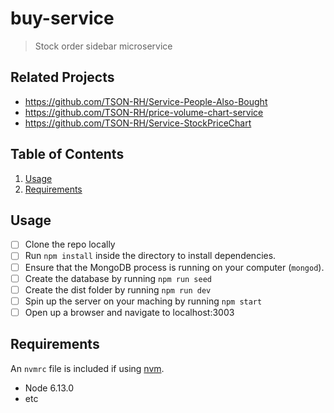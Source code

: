# buy-service
> Stock order sidebar microservice

## Related Projects

  - https://github.com/TSON-RH/Service-People-Also-Bought
  - https://github.com/TSON-RH/price-volume-chart-service
  - https://github.com/TSON-RH/Service-StockPriceChart

## Table of Contents

1. [Usage](#Usage)
1. [Requirements](#requirements)

## Usage
- [ ] Clone the repo locally
- [ ] Run `npm install` inside the directory to install dependencies.
- [ ] Ensure that the MongoDB process is running on your computer (`mongod`).
- [ ] Create the database by running `npm run seed`
- [ ] Create the dist folder by running  `npm run dev`
- [ ] Spin up the server on your maching by running `npm start`
- [ ] Open up a browser and navigate to localhost:3003

## Requirements

An `nvmrc` file is included if using [nvm](https://github.com/creationix/nvm).

- Node 6.13.0
- etc
